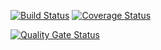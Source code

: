 [![Build Status](https://travis-ci.org/seekerk/gtest.svg?branch=master)](https://travis-ci.org/seekerk/gtest)
[![Coverage Status](https://coveralls.io/repos/github/Dzigen/First_prog_test/badge.svg?branch=master)](https://coveralls.io/github/Dzigen/First_prog_test?branch=master)

[![Quality Gate Status](https://sonarcloud.io/api/project_badges/measure?project=Dzigen_First_prog_test&metric=alert_status)](https://sonarcloud.io/dashboard?id=Dzigen_First_prog_test)

